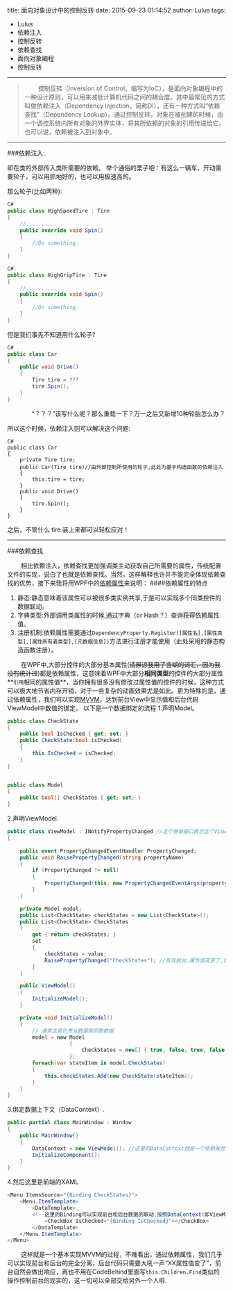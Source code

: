 title: 面向对象设计中的控制反转
date: 2015-09-23 01:14:52
author: Lulus
tags:
- Lulus
- 依赖注入
- 控制反转
- 依赖查找
- 面向对象编程
- 控制反转
---

> &#160; &#160; &#160; &#160; 控制反转（Inversion of Control，缩写为IoC），是面向对象编程中的一种设计原则，可以用来减低计算机代码之间的耦合度。其中最常见的方式叫做依赖注入（Dependency Injection，简称DI），还有一种方式叫“依赖查找”（Dependency Lookup）。通过控制反转，对象在被创建的时候，由一个调控系统内所有对象的外界实体，将其所依赖的对象的引用传递给它。也可以说，依赖被注入到对象中。
<!--more-->

------
###依赖注入:

即在类的外部传入类所需要的依赖。
举个通俗的栗子吧：有这么一辆车，开动需要轮子，可以用抓地好的，也可以用极速高的。

那么轮子(比如两种):

```c#
C#
public class HighSpeedTire : Tire
{
    //..........
    public override void Spin()
    {
        //Do something.
    }
}
```
        
```c#
C#:
public class HighGripTire : Tire
{
    //..........
    public override void Spin()
    {
        //Do something.
    }
}
```
但是我们事先不知道用什么轮子?


```c#
C#
public class Car
{
    public void Drive() 
    {
        Tire tire = ???
        tire.Spin();
    }
}
```
　　　　“？？？”该写什么呢？那么重载一下？万一之后又新增10种轮胎怎么办？

所以这个时候，依赖注入则可以解决这个问题:

```
C#
public class Car
{
    private Tire tire;
    public Car(Tire tire)//由外部控制所使用的轮子,此处为基于构造函数的依赖注入
    {
        this.tire = tire;
    }
    public void Drive() 
    {
        tire.Spin();
    }
}
```
之后，不管什么 tire 装上来都可以轻松应对！

------
###依赖查找

&#160; &#160; &#160; &#160; 相比依赖注入，依赖查找更加强调类主动获取自己所需要的属性，传统配置文件的实现，说白了也就是依赖查找。当然，这样解释也许并不能完全体现依赖查找的优势，接下来我将用WPF中的[依赖属性](https://msdn.microsoft.com/zh-cn/library/windows/apps/Hh700353.aspx)来说明：
####依赖属性的特点
1. 静态:静态意味着该属性可以被很多类实例共享,于是可以实现多个同类控件的数据联动。
2. 字典类型:外部调用类属性的时候,通过字典（or Hash？）查询获得依赖属性值。
3. 注册机制:依赖属性需要通过`DependencyProperty.Register([属性名],[属性类型],[属性所有者类型],[元数据信息])`方法进行注册才能使用（此处采用的静态构造函数注册）。

&#160; &#160; &#160; &#160; 在WPF中,大部分控件的大部分基本属性(~~请原谅我用了含糊的词汇，因为我没有统计过~~)都是依赖属性，这意味着WPF中大部分**相同类型**的控件的大部分属性**`引用`相同的属性值**，当你拥有很多没有修改过属性值的控件的时候，这种方式可以极大地节省内存开销，对于一些复杂的动画效果尤是如此。更为特殊的是，通过依赖属性，我们可以实现[MVVM](https://en.wikipedia.org/wiki/Model_View_ViewModel)，达到前台View中显示值和后台代码ViewModel中数值的绑定。
以下是一个数据绑定的流程
  1.声明Model。
```C#
public class CheckState
{
    public bool IsChecked { get; set; }
    public CheckState(bool isChecked)
    {
        this.IsChecked = isChecked;
    }
}


public class Model
{
    public bool[] CheckStates { get; set; }
}
```
  2.声明ViewModel.
```C#
public class ViewModel : INotifyPropertyChanged //这个继承接口表示这个ViewModel能够为属性值变更做出响应
{
    
    public event PropertyChangedEventHandler PropertyChanged;
    public void RaisePropertyChanged(string propertyName)
    {
        if (PropertyChanged != null)
        {
            PropertyChanged(this, new PropertyChangedEventArgs(propertyName));
        }
    }

    private Model model;
    public List<CheckState> checkStates = new List<CheckState>();
    public List<CheckState> CheckStates
    {
        get { return checkStates; }
        set
        {
            checkStates = value;
            RaisePropertyChanged("CheckStates"); //告诉前台,属性值变更了,需要重新render
        }
    }

    public ViewModel()
    {
        InitializeModel();
    }

    private void InitializeModel()
    {
        // 通常这里负责从数据库抓取数据
        model = new Model
                    {
                        CheckStates = new[] { true, false, true, false }
                    };
        foreach(var stateItem in model.CheckStates)
        {
            this.checkStates.Add(new CheckState(stateItem));
        }
    }
}
```
3.绑定数据上下文（DataContext）.
```C#
public partial class MainWindow : Window
{
    public MainWindow()
    {
        DataContext = new ViewModel(); //这里的DataContext就是一个依赖属性，WPF通过依赖属性实现数据绑定
        InitializeComponent();
    }
}
```
4.然后这里是前端的XAML
```C#
<Menu ItemsSource="{Binding CheckStates}">
    <Menu.ItemTemplate>
        <DataTemplate>
        <!--这里的Binding可以实现前台和后台数据的联动,按照DataContext(即ViewModel)->CheckState->IsChecked的顺序,可绑定到深层次的数据-->
            <CheckBox IsChecked="{Binding IsChecked}"></CheckBox>
        </DataTemplate>
    </Menu.ItemTemplate>
</Menu>
```
&#160; &#160; &#160; &#160; 这样就是一个基本实现MVVM的过程，不难看出，通过依赖属性，我们几乎可以实现前台和后台的完全分离，后台代码只需要大吼一声“XX属性值变了”，前台自然会做出响应，再也不用在CodeBehind里面写`this.Children.Find`类似的操作控制前台的现实的，这一切可以全部交给另外一个人啦.